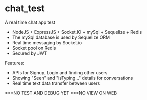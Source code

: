 # chat_test
A real time chat app test

- NodeJS + ExpressJS + Socket.IO + mySql + Sequelize + Redis
- The mySql database is used by Sequelize ORM
- Real time messaging by Socket.io
- Socket pool on Redis
- Secured by JWT

Features:
- APIs for Signup, Login and finding other users
- Showing "Seen" and "isTyping..." details for conversations
- Real time text data transfer between users

***NO TEST AND DEBUG YET
***NO VIEW ON WEB
